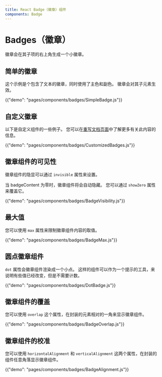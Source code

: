 ```yaml
---
title: React Badge（徽章）组件
components: Badge
---
```


# Badges（徽章）

<p class="description">徽章会在其子项的右上角生成一个小徽章。</p>

## 简单的徽章

这个示例是个包含了文本的徽章，同时使用了主色和副色。 徽章会对其子元素生效。

{{"demo": "pages/components/badges/SimpleBadge.js"}}

## 自定义徽章

以下是自定义组件的一些例子。 您可以在[重写文档页面](/customization/components/)中了解更多有关此内容的信息。

{{"demo": "pages/components/badges/CustomizedBadges.js"}}

## 徽章组件的可见性

徽章组件的隐显可以通过 `invisible` 属性来设置。

当 badgeContent 为零时，徽章组件将会自动隐藏。 您可以通过 `showZero` 属性来覆盖它。

{{"demo": "pages/components/badges/BadgeVisibility.js"}}

## 最大值

您可以使用 `max` 属性来限制徽章组件内容的取值。

{{"demo": "pages/components/badges/BadgeMax.js"}}

## 圆点徽章组件

`dot` 属性会徽章组件渲染成一个小点。 这样的组件可以作为一个提示的工具，来说明有些值已经改变，但是不需要计数。

{{"demo": "pages/components/badges/DotBadge.js"}}

## 徽章组件的覆盖

您可以使用 `overlap` 这个属性，在封装的元素相对的一角来显示徽章组件。

{{"demo": "pages/components/badges/BadgeOverlap.js"}}

## 徽章组件的校准

您可以使用 `horizontalAlignment` 和 `verticalAlignment` 这两个属性，在封装的组件任意角落显示徽章组件。

{{"demo": "pages/components/badges/BadgeAlignment.js"}}